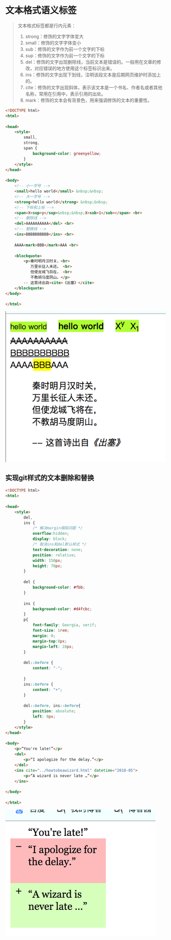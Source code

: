 # 文本格式语义标签

> 文本格式标签都是行内元素：
>
> 1. strong：修饰的文字字体变大
> 2. small：修饰的文字字体变小
> 3. sub：修饰的文字作为前一个文字的下标
> 4. sup：修饰的文字作为前一个文字的下标
> 5. del：修饰的文字出现删除线，当前文本是错误的。一般用在文章的修改，对应错误的地方使用这个标签标识出来。
> 6. ins：修饰的文字出现下划线，注明该段文本是后期网页维护时添加上的。
> 7. cite：修饰的文字出现斜体，表示该文本是一个书名、作者名或者其他名称，常用在引用中，表示引用的出处。
> 8. mark：修饰的文本会有背景色，用来强调修饰的文本的重要性。

```html
<!DOCTYPE html>
<html>

<head>
    <style>
        small,
        strong,
        span {
            background-color: greenyellow;
        }
    </style>
</head>

<body>
    <!-- 小一字号 -->
    <small>hello world</small> &nbsp;&nbsp;
    <!-- 大一字号 -->
    <strong>hello world</strong> &nbsp;&nbsp;
    <!-- 下标和上标 -->
    <span>X<sup>y</sup>&nbsp;&nbsp;X<sub>1</sub></span> <br>
    <!-- 删除线 -->
    <del>AAAAAAAAAA</del> <br>
    <!-- 替换线 -->
    <ins>BBBBBBBBBB</ins> <br>

    AAAA<mark>BBB</mark>AAA <br>

    <blockquote>
        <p>秦时明月汉时关，<br>
           万里长征人未还。 <br>
           但使龙城飞将在， <br>
           不教胡马度阴山。</p>
        -- 这首诗出自<cite>《出塞》</cite>
    </blockquote>
</body>

</html>


```

![image-20201211141303179](media/005-文本格式标签/image-20201211141303179.png)

## 实现git样式的文本删除和替换

```html
<!DOCTYPE html>
<html>

<head>
    <style>
        del,
        ins {
            /* 解决margin塌陷问题 */
            overflow:hidden;
            display: block;
            /* 取消ins和del默认样式 */
            text-decoration: none;
            position: relative;
            width: 150px;
            height: 70px;
        }

        del {
            background-color: #fbb;
        }

        ins {
            background-color: #d4fcbc;
        }
        p{
            font-family: Georgia, serif;
            font-size: 1rem;
            margin: 0;
            margin-top:8px;
            margin-left: 28px;
        }

        del::before {
            content: "-";

        }
        ins::before {
            content: "+";
        }

        del::before, ins::before{
            position: absolute;
            left: 8px;
        }
    </style>
</head>

<body>
    <p>“You're late!”</p>
    <del>
        <p>“I apologize for the delay.”</p>
    </del>
    <ins cite="../howtobeawizard.html" datetime="2018-05">
        <p>“A wizard is never late …”</p>
    </ins>

</body>

</html>
```

![image-20201211135137090](media/005-文本格式标签/image-20201211135137090.png)

